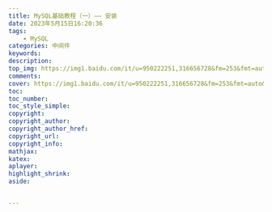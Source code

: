 ```yaml
---
title: MySQL基础教程（一）—— 安装
date: 2023年5月15日16:20:36
tags: 
    - MySQL
categories: 中间件
keywords:
description: 
top_img: https://img1.baidu.com/it/u=950222251,316656728&fm=253&fmt=auto&app=138&f=JPG?w=967&h=500
comments:
cover: https://img1.baidu.com/it/u=950222251,316656728&fm=253&fmt=auto&app=138&f=JPG?w=967&h=500
toc: 
toc_number:
toc_style_simple:
copyright:
copyright_author:
copyright_author_href:
copyright_url:
copyright_info:
mathjax:
katex:
aplayer:
highlight_shrink:
aside:


---
```


<meta name="referrer" content="no-referrer"/>